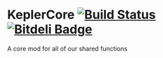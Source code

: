 KeplerCore [![Build Status](https://travis-ci.org/KeplerGaming/KeplerCore.png)](https://travis-ci.org/KeplerGaming/KeplerCore) [![Bitdeli Badge](https://d2weczhvl823v0.cloudfront.net/KeplerGaming/keplercore/trend.png)](https://bitdeli.com/free "Bitdeli Badge")
==========

A core mod for all of our shared functions
